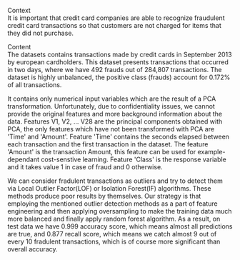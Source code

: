 


Context\
It is important that credit card companies are able to recognize fraudulent credit card transactions so that customers are not charged for items that they did not purchase.

Content\
The datasets contains transactions made by credit cards in September 2013 by european cardholders. This dataset presents transactions that occurred in two days, where we have 492 frauds out of 284,807 transactions. The dataset is highly unbalanced, the positive class (frauds) account for 0.172% of all transactions.

It contains only numerical input variables which are the result of a PCA transformation. Unfortunately, due to confidentiality issues, we cannot provide the original features and more background information about the data. Features V1, V2, ... V28 are the principal components obtained with PCA, the only features which have not been transformed with PCA are 'Time' and 'Amount'. Feature 'Time' contains the seconds elapsed between each transaction and the first transaction in the dataset. The feature 'Amount' is the transaction Amount, this feature can be used for example-dependant cost-senstive learning. Feature 'Class' is the response variable and it takes value 1 in case of fraud and 0 otherwise.

We can consider fradulent transactions as outliers and try to detect them via Local Outlier Factor(LOF) or Isolation Forest(IF) algorithms. These methods produce  poor results by themselves. Our strategy is that employing the mentioned outlier detection methods as a part of feature engineering and then applying oversampling to make the training data much more balanced and finally apply random forest algorithm.
As a result, on test data we have 0.999 accuracy score, which means almost all predictions are true, and 0.877 recall score, which means 
we catch almost 9 out of every 10 fradulent transactions, which is of course more significant than overall accuracy. 
